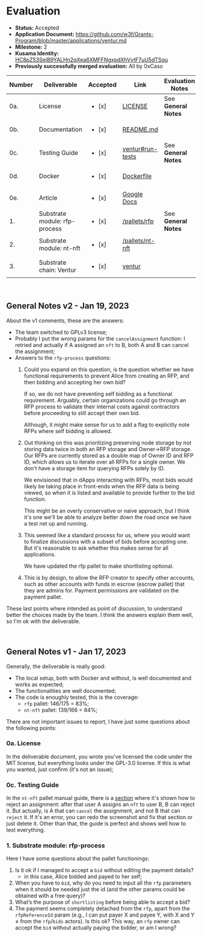 # Evaluation

- **Status:** Accepted
- **Application Document:** https://github.com/w3f/Grants-Program/blob/master/applications/ventur.md
- **Milestone:** 2
- **Kusama Identity:** [HC8pZ53SejB9YALHn2qXea6XMFFNgxpdXhVvtF7uU5dTSqu](https://kusama.subscan.io/account/HC8pZ53SejB9YALHn2qXea6XMFFNgxpdXhVvtF7uU5dTSqu)
- **Previously successfully merged evaluation:** All by 0xCaso

| Number | Deliverable | Accepted | Link | Evaluation Notes |
| ------ | ----------- | -------- | ---- |----------------- |
| 0a.| License | <ul><li>[x] </li></ul> | [LICENSE](https://github.com/Popular-Coding/ventur/blob/c775f0df1dc936cb3216006f6fc7bfdfe8e5e9e2/LICENSE) | See **General Notes** |
| 0b.| Documentation | <ul><li>[x] </li></ul> | [README.md](https://github.com/Popular-Coding/ventur/blob/c775f0df1dc936cb3216006f6fc7bfdfe8e5e9e2/README.md) |  |
| 0c.| Testing Guide | <ul><li>[x] </li></ul> | [ventur#run-tests](https://github.com/Popular-Coding/ventur/blob/c775f0df1dc936cb3216006f6fc7bfdfe8e5e9e2/README.md#run-tests) | See **General Notes** |
| 0d.| Docker | <ul><li>[x] </li></ul> | [Dockerfile](https://github.com/Popular-Coding/ventur/blob/c775f0df1dc936cb3216006f6fc7bfdfe8e5e9e2/Dockerfile) |  |
| 0e.| Article | <ul><li>[x] </li></ul> | [Google Docs](https://docs.google.com/document/d/1nsOrO7E-vR-4T_PvFiBMPn977d7tf1jdD2JIWGs3r-w/edit?usp=sharing) |  |
| 1. | Substrate module: rfp-process| <ul><li>[x] </li></ul> | [/pallets/rfp](https://github.com/Popular-Coding/ventur/tree/c775f0df1dc936cb3216006f6fc7bfdfe8e5e9e2/pallets/rfp) | See **General Notes** |
| 2. | Substrate module: nt-nft | <ul><li>[x] </li></ul> | [/pallets/nt-nft](https://github.com/Popular-Coding/ventur/tree/c775f0df1dc936cb3216006f6fc7bfdfe8e5e9e2/pallets/nt-nft) |  |
| 3. | Substrate chain: Ventur | <ul><li>[x] </li></ul> | [ventur](https://github.com/Popular-Coding/ventur/tree/c775f0df1dc936cb3216006f6fc7bfdfe8e5e9e2) |  |
<br/>

## General Notes v2 - Jan 19, 2023
About the v1 comments, these are the answers:
- The team switched to GPLv3 license;
- Probably I put the wrong params for the `cancelAssignment` function: I retried and actually if A assigned an `nft` to B, both A and B can cancel the assignment;
- Answers to the `rfp-process` questions:
  1. Could you expand on this question, is the question whether we have functional requirements to prevent Alice from creating an RFP, and then bidding and accepting her own bid?

      If so, we do not have preventing self bidding as a functional requirement.
      Arguably, certain organizations could go through an RFP process to validate their internal costs against contractors before proceeding to still accept their own bid. 
      
      Although, it might make sense for us to add a flag to explicitly note RFPs where self bidding is allowed.
  2. Out thinking on this was prioritizing preserving node storage by not storing data twice in both an RFP storage and Owner->RFP storage. Our RFPs are currently stored as a double map of Owner ID and RFP ID, which allows us to iterate over all RFPs for a single owner. We don't have a storage item for querying RFPs solely by ID.

      We envisioned that in dApps interacting with RFPs, most bids would likely be taking place in front-ends when the RFP data is being viewed, so when it is listed and available to provide further to the bid function.

      This might be an overly conservative or naive approach, but I think it's one we'll be able to analyze better down the road once we have a test net up and running.
  3. This seemed like a standard process for us, where you would want to finalize discussions with a subset of bids before accepting one. But it's reasonable to ask whether this makes sense for all applications.

      We have updated the rfp pallet to make shortlisting optional.
  
  4. This is by design, to allow the RFP creator to specify other accounts, such as other accounts with funds in escrow (escrow pallet) that they are admins for. Payment permissions are validated on the payment pallet.

These last points where intended as point of discussion, to understand better the choices made by the team. I think the answers explain them well, so I'm ok with the deliverable.

<br/>

## General Notes v1 - Jan 17, 2023
Generally, the deliverable is really good:
- The local setup, both with Docker and without, is well documented and works as expected;
- The functionalities are well documented;
- The code is enoughly tested, this is the coverage:
  - `rfp` pallet: 146/175 = 83%;
  - `nt-nft` pallet: 139/166 = 84%;

There are not important issues to report, I have just some questions about the following points:

### 0a. License
In the deliverable document, you wrote you've licensed the code under the MIT license, but everything looks under the GPL-3.0 license. If this is what you wanted, just confirm (it's not an issue);

### 0c. Testing Guide
In the `nt-nft` pallet manual guide, there is a [section](https://github.com/Popular-Coding/ventur/tree/4706eda57b4a73e405ff98df8ea903df680aecd0/pallets/nt-nft#8-test-rejecting-an-assigned-nt-nft) where it's shown how to reject an assignment: after that user A assigns an `nft` to user B, B can reject it. But actually, is A that can `cancel` the assignment, and not B that can `reject` it. If it's an error, you can redo the screenshot and fix that section or just delete it.
Other than that, the guide is perfect and shows well how to test everything.

### 1. Substrate module: rfp-process
Here I have some questions about the pallet functionings:

1. Is it ok if I managed to accept a `bid` without editing the payment details?
    - in this case, Alice bidded and payed to her self;
2. When you have to `bid`, why do you need to input all the `rfp` parameters when it should be needed just the id (and the other params could be obtained with a free query)?
3. What’s the purpose of `shortlisting` before being able to accept a bid?
4. The payment seems completely detached from the `rfp`, apart from the `rfpReferenceId` param (e.g., I can put payer X and payee Y, with X and Y ≠ from the `rfp`/`bids` actors). Is this ok? This way, an `rfp` owner can accept the `bid` without actually paying the bidder, or am I wrong?